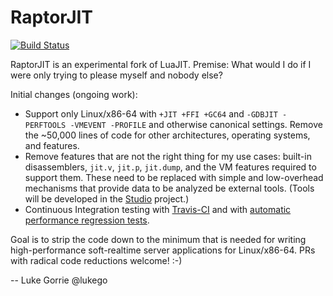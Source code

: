 # RaptorJIT

[![Build Status](https://travis-ci.org/raptorjit/raptorjit.svg?branch=master)](https://travis-ci.org/raptorjit/raptorjit)

RaptorJIT is an experimental fork of LuaJIT. Premise: What would I do
if I were only trying to please myself and nobody else?

Initial changes (ongoing work):

- Support only Linux/x86-64 with `+JIT +FFI +GC64` and `-GDBJIT
  -PERFTOOLS -VMEVENT -PROFILE` and otherwise canonical settings.
  Remove the ~50,000 lines of code for other architectures, operating
  systems, and features.
- Remove features that are not the right thing for my use cases:
  built-in disassemblers, `jit.v`, `jit.p`, `jit.dump`, and the VM
  features required to support them. These need to be replaced with
  simple and low-overhead mechanisms that provide data to be analyzed
  be external tools. (Tools will be developed in
  the [Studio](https://github.com/studio) project.)
- Continuous Integration testing
  with [Travis-CI](https://travis-ci.org/raptorjit/raptorjit) and
  with [automatic performance regression tests](https://github.com/lukego/LuaJIT-branch-tests).

Goal is to strip the code down to the minimum that is needed for
writing high-performance soft-realtime server applications for
Linux/x86-64. PRs with radical code reductions welcome! :-)

-- Luke Gorrie @lukego

